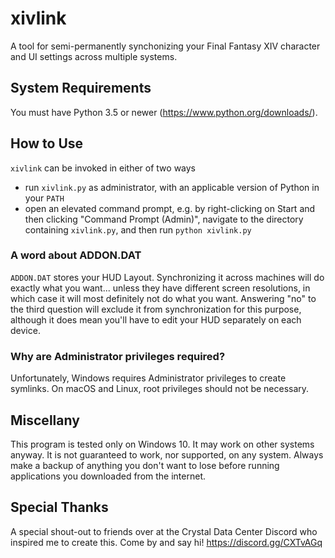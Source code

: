 # xivlink

A tool for semi-permanently synchonizing your Final Fantasy XIV character and UI settings across multiple systems.

## System Requirements

You must have Python 3.5 or newer (https://www.python.org/downloads/).

## How to Use

`xivlink` can be invoked in either of two ways

* run `xivlink.py` as administrator, with an applicable version of Python in your `PATH`
* open an elevated command prompt, e.g. by right-clicking on Start and then clicking "Command Prompt (Admin)", navigate to the directory containing `xivlink.py`, and then run `python xivlink.py`

### A word about ADDON.DAT

`ADDON.DAT` stores your HUD Layout. Synchronizing it across machines will do exactly what you want... unless they have different screen resolutions, in which case it will most definitely not do what you want. Answering "no" to the third question will exclude it from synchronization for this purpose, although it does mean you'll have to edit your HUD separately on each device.

### Why are Administrator privileges required?

Unfortunately, Windows requires Administrator privileges to create symlinks. On macOS and Linux, root privileges should not be necessary.

## Miscellany

This program is tested only on Windows 10. It may work on other systems anyway. It is not guaranteed to work, nor supported, on any system. Always make a backup of anything you don't want to lose before running applications you downloaded from the internet.

## Special Thanks

A special shout-out to friends over at the Crystal Data Center Discord who inspired me to create this. Come by and say hi! https://discord.gg/CXTvAGq